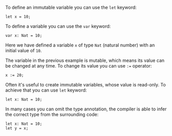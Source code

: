 To define an immutable variable you can use the `let` keyword:

```motoko
let x = 10;
```



To define a variable you can use the `var` keyword:

```motoko
var x: Nat = 10;
```

Here we have defined a variable `x` of type `Nat` (natural number) with an
initial value of `10`.

The variable in the previous example is mutable, which means its value can be changed
at any time. To change its value you can use `:=` operator:

```motoko
x := 20;
```

Often it's useful to create immutable variables, whose value is
read-only. To achieve that you can use `let` keyword:

```motoko
let x: Nat = 10;
```

In many cases you can omit the type annotation, the compiler is able to infer the
correct type from the surrounding code:

```motoko
let x: Nat = 10;
let y = x;
```
